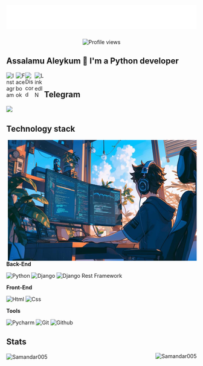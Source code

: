 <h1 align="center">
  <img src="name.svg"/>
</h1>

<p align="center">
  <img src="https://komarev.com/ghpvc/?username=Samandar005&label=Profile%20views&color=0e75b6&style=flat" alt="Profile views" />
</p>


## Assalamu Aleykum 👋 I'm a Python developer


<a href="https://instagram.com/1samandar_old">
  <img align="left" alt="Instagram" width="25px" src="https://raw.githubusercontent.com/rahuldkjain/github-profile-readme-generator/master/src/images/icons/Social/instagram.svg" />
</a>

<a href="https://www.facebook.com/people/Samandar-Nayimjonov/pfbid0LLBYn1cMufU4LvYX31EciGPyShyCXDri7KdQqkubxw8Q99Nrt2gZW8uokw5JPLbRl/?mibextid=ZbWKwL">
  <img align="left" alt="Facebook" width="25px" src="https://raw.githubusercontent.com/rahuldkjain/github-profile-readme-generator/master/src/images/icons/Social/facebook.svg"/>
</a>

<a href="https://discord.com/channels/samandarnayimjonov">
  <img align="left" alt="Discord" width="25px" src="https://www.svgrepo.com/show/353655/discord-icon.svg" />
</a>

<a href="https://www.linkedin.com/in/samandar-nayimjonov-594407329/">
  <img align="left" alt="LinkedIN" width="25px" src="https://upload.wikimedia.org/wikipedia/commons/thumb/8/81/LinkedIn_icon.svg/2048px-LinkedIn_icon.svg.png" />
</a>
<br>


## Telegram
<a href="https://t.me/Nayimjonovv">
<img width="25px" src="https://upload.wikimedia.org/wikipedia/commons/8/82/Telegram_logo.svg">
</a>
</br>

## Technology stack

<img align="right" alt="GIF" src="386745.jpg" width="500" height="320" />



**Back-End**

![Python](https://img.shields.io/badge/Python-FFD43B?style=for-the-badge&logo=python&logoColor=blue)
![Django](https://img.shields.io/badge/Django-092E20?style=for-the-badge&logo=django&logoColor=green)
![Django Rest Framework](https://img.shields.io/badge/django%20rest-ff1709?style=for-the-badge&logo=django&logoColor=white)


**Front-End**

![Html](https://img.shields.io/badge/HTML5-E34F26?style=for-the-badge&logo=html5&logoColor=white)
![Css](https://img.shields.io/badge/CSS3-1572B6?style=for-the-badge&logo=css3&logoColor=white)

**Tools**

![Pycharm](https://img.shields.io/badge/PyCharm-000000.svg?&style=for-the-badge&logo=PyCharm&logoColor=white`)
![Git](https://img.shields.io/badge/-Git-black?style=for-the-badge&logo=git&logoColor=white)
![Github](https://img.shields.io/badge/GitHub-100000?style=for-the-badge&logo=github&logoColor=white)

## Stats

<div style="display: flex; justify-content: space-between;">
  <div>
    <img align="center" src="https://github-readme-stats.vercel.app/api?username=Samandar005&show_icons=true&theme=dracula&include_all_commits=true&count_private=true" alt="Samandar005"/>
  </div>
  <div>
    <img align="left" src="https://github-readme-stats.vercel.app/api/top-langs/?username=Samandar005&theme=blue-green" alt="Samandar005" />
  </div>
</div>


[//]: # (<p align="left"> <img src="https://komarev.com/ghpvc/?username=Samandar005&label=Profile%20views&color=0e75b6&style=flat" alt="Samandar005" /> </p>)


[//]: # (![C]&#40;https://img.shields.io/badge/C-00599C?style=for-the-badge&logo=c&logoColor=white&#41;)
